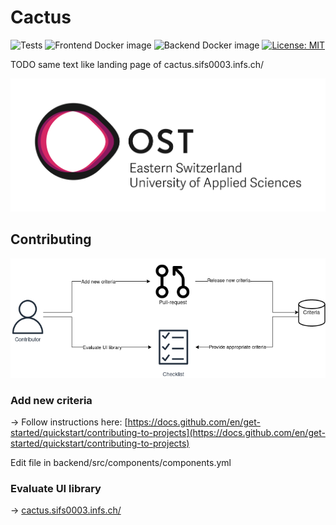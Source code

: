 # Cactus

![Tests](https://github.com/ost-fh/Cactus/actions/workflows/tests.yml/badge.svg) ![Frontend Docker image](https://github.com/ost-fh/Cactus/actions/workflows/frontend-release.yml/badge.svg) ![Backend Docker image](https://github.com/ost-fh/Cactus/actions/workflows/backend-release.yml/badge.svg) [![License: MIT](https://img.shields.io/badge/License-MIT-yellow.svg)](https://opensource.org/licenses/MIT)


TODO same text like landing page of cactus.sifs0003.infs.ch/

![](docs/logo-ost.jpg)

## Contributing

![](docs/contribution-workflows.png)

### Add new criteria

-> Follow instructions here: [https://docs.github.com/en/get-started/quickstart/contributing-to-projects](https://docs.github.com/en/get-started/quickstart/contributing-to-projects)

Edit file in backend/src/components/components.yml

### Evaluate UI library

-> [cactus.sifs0003.infs.ch/](cactus.sifs0003.infs.ch/)



